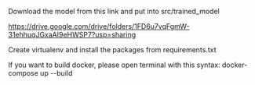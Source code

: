 Download the model from this link and put into src/trained_model

https://drive.google.com/drive/folders/1FD6u7vqFgmW-31ehhuqJGxaAI9eHWSP7?usp=sharing

Create virtualenv and install the packages from requirements.txt

If you want to build docker, please open terminal with this syntax: docker-compose up --build